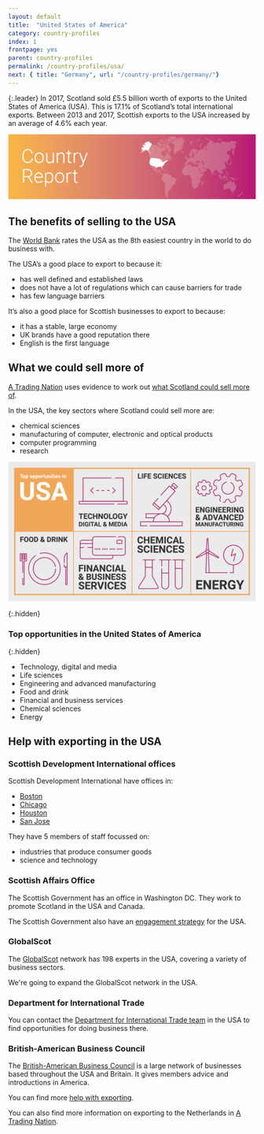 ```yaml
---
layout: default
title:  "United States of America"
category: country-profiles
index: 1
frontpage: yes
parent: country-profiles
permalink: /country-profiles/usa/
next: { title: "Germany", url: "/country-profiles/germany/"}
---
```


{:.leader}
In 2017, Scotland sold £5.5 billion worth of exports to the United States of America (USA). This is 17.1% of Scotland’s total international exports. Between 2013 and 2017, Scottish exports to the USA increased by an average of 4.6% each year.

![An image of USA outlined on a map](/assets/images/country_maps/01-USA.png)

## The benefits of selling to the USA
The [World Bank](http://www.doingbusiness.org/en/rankings) rates the USA as the 8th easiest country in the world to do business with.

The USA’s a good place to export to because it:

* has well defined and established laws
* does not have a lot of regulations which can cause barriers for trade
* has few language barriers

It’s also a good place for Scottish businesses to export to because:

* it has a stable, large economy
* UK brands have a good reputation there
* English is the first language

## What we could sell more of
[A Trading Nation](https://www.gov.scot/publications/scotland-a-trading-nation/) uses evidence to work out [what Scotland could sell more of](https://tradingnation.mygov.scot/what-we-could-sell-more-of/).

In the USA, the key sectors where Scotland could sell more are:

* chemical sciences
* manufacturing of computer, electronic and optical products
* computer programming
* research

![An infographic of top opportunities in the USA](/assets/images/country_infographics/01-USA-top-opportunities.png)

{:.hidden}
### Top opportunities in the United States of America

{:.hidden}
* Technology, digital and media
* Life sciences
* Engineering and advanced manufacturing
* Food and drink
* Financial and business services
* Chemical sciences
* Energy

## Help with exporting in the USA
### Scottish Development International offices
Scottish Development International have offices in:

* [Boston](https://www.sdi.co.uk/about-sdi/global-offices/americas/usa-boston)
* [Chicago](https://www.sdi.co.uk/about-sdi/global-offices/americas/usa-chicago)
* [Houston](https://www.sdi.co.uk/about-sdi/global-offices/americas/usa-houston)
* [San Jose](https://www.sdi.co.uk/about-sdi/global-offices/americas/usa-san-jose)

They have 5 members of staff focussed on:

* industries that produce consumer goods
* science and technology

### Scottish Affairs Office
The Scottish Government has an office in Washington DC. They work to promote Scotland in the USA and Canada.

The Scottish Government also have an [engagement strategy](https://www.gov.scot/publications/scotlands-international-framework-engagement-strategy-9781786528698/pages/7/) for the USA.


### GlobalScot
The [GlobalScot](https://www.globalscot.com/) network has 198 experts in the USA, covering a variety of business sectors.

We're going to expand the GlobalScot network in the USA.


### Department for International Trade
You can contact the [Department for International Trade team](https://www.gov.uk/guidance/exporting-to-the-usa) in the USA to find opportunities for doing business there.


### British-American Business Council
The [British-American Business Council](http://www.babc.org/) is a large network of businesses based throughout the USA and Britain. It gives members advice and introductions in America.


You can find more [help with exporting](https://tradingnation.mygov.scot/help-for-businesses/).

You can also find more information on exporting to the Netherlands in [A Trading Nation](https://www.gov.scot/publications/scotland-a-trading-nation/).
